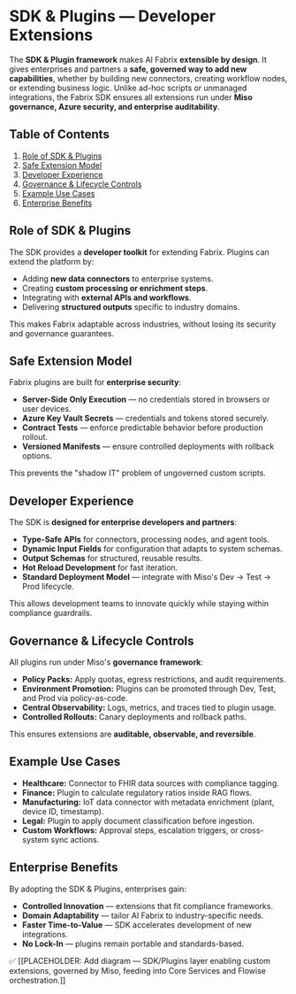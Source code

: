 # SDK & Plugins — Developer Extensions

The **SDK & Plugin framework** makes AI Fabrix **extensible by design**.
It gives enterprises and partners a **safe, governed way to add new capabilities**, whether by building new connectors, creating workflow nodes, or extending business logic.
Unlike ad-hoc scripts or unmanaged integrations, the Fabrix SDK ensures all extensions run under **Miso governance, Azure security, and enterprise auditability**.

## Table of Contents

1. [Role of SDK & Plugins](#role-of-sdk--plugins)
2. [Safe Extension Model](#safe-extension-model)
3. [Developer Experience](#developer-experience)
4. [Governance & Lifecycle Controls](#governance--lifecycle-controls)
5. [Example Use Cases](#example-use-cases)
6. [Enterprise Benefits](#enterprise-benefits)

## Role of SDK & Plugins

The SDK provides a **developer toolkit** for extending Fabrix.
Plugins can extend the platform by:

- Adding **new data connectors** to enterprise systems.
- Creating **custom processing or enrichment steps**.
- Integrating with **external APIs and workflows**.
- Delivering **structured outputs** specific to industry domains.

This makes Fabrix adaptable across industries, without losing its security and governance guarantees.

## Safe Extension Model

Fabrix plugins are built for **enterprise security**:

- **Server-Side Only Execution** — no credentials stored in browsers or user devices.
- **Azure Key Vault Secrets** — credentials and tokens stored securely.
- **Contract Tests** — enforce predictable behavior before production rollout.
- **Versioned Manifests** — ensure controlled deployments with rollback options.

This prevents the "shadow IT" problem of ungoverned custom scripts.

## Developer Experience

The SDK is **designed for enterprise developers and partners**:

- **Type-Safe APIs** for connectors, processing nodes, and agent tools.
- **Dynamic Input Fields** for configuration that adapts to system schemas.
- **Output Schemas** for structured, reusable results.
- **Hot Reload Development** for fast iteration.
- **Standard Deployment Model** — integrate with Miso's Dev → Test → Prod lifecycle.

This allows development teams to innovate quickly while staying within compliance guardrails.

## Governance & Lifecycle Controls

All plugins run under Miso's **governance framework**:

- **Policy Packs:** Apply quotas, egress restrictions, and audit requirements.
- **Environment Promotion:** Plugins can be promoted through Dev, Test, and Prod via policy-as-code.
- **Central Observability:** Logs, metrics, and traces tied to plugin usage.
- **Controlled Rollouts:** Canary deployments and rollback paths.

This ensures extensions are **auditable, observable, and reversible**.

## Example Use Cases

- **Healthcare:** Connector to FHIR data sources with compliance tagging.
- **Finance:** Plugin to calculate regulatory ratios inside RAG flows.
- **Manufacturing:** IoT data connector with metadata enrichment (plant, device ID, timestamp).
- **Legal:** Plugin to apply document classification before ingestion.
- **Custom Workflows:** Approval steps, escalation triggers, or cross-system sync actions.

## Enterprise Benefits

By adopting the SDK & Plugins, enterprises gain:

- **Controlled Innovation** — extensions that fit compliance frameworks.
- **Domain Adaptability** — tailor AI Fabrix to industry-specific needs.
- **Faster Time-to-Value** — SDK accelerates development of new integrations.
- **No Lock-In** — plugins remain portable and standards-based.

✅ [[PLACEHOLDER: Add diagram — SDK/Plugins layer enabling custom extensions, governed by Miso, feeding into Core Services and Flowise orchestration.]]
